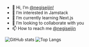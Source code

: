 - 👋 Hi, I’m [@negiseijin!](https://twitter.com/green___onion)
- 👀 I’m interested in Jamstack
- 🌱 I’m currently learning Next.js
- 💞️ I’m looking to collaborate with you
- 📫 How to reach me [@negiseijin](https://twitter.com/messages/compose?recipient_id=2945938111)

<!---
negiseijin/negiseijin is a ✨ special ✨ repository because its `README.md` (this file) appears on your GitHub profile.
You can click the Preview link to take a look at your changes.
--->

![GitHub stats](https://github-readme-stats.vercel.app/api?username=negiseijin&show_icons=true&theme=tokyonight)
![Top Langs](https://github-readme-stats.vercel.app/api/top-langs/?username=negiseijin&layout=compact&show_icons=true&theme=tokyonight)
